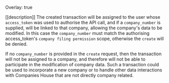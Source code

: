 Overlay: true

[[description]]
The created transaction will be assigned to the user whose `access_token` was used to authorise the API call, and
if a `company_number` is supplied, will be linked to that company, allowing the company's data to be modified.
In this case the `company_number` must match the authorising access_token's `company filing permission` scope,
otherwise the `create` will be denied.

If no `company_number` is provided in the `create` request, then the transaction will not be assigned to a
company, and therefore will not be able to participate in the modification of company data. Such a transaction
could be used to incorporate a new company or to handle other data interactions with Companies House that are not
directly company related.
